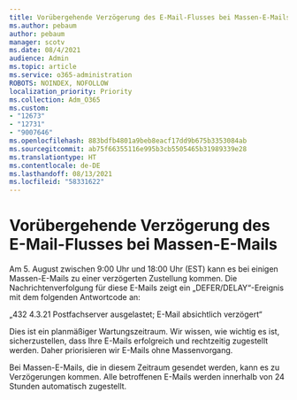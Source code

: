 ```yaml
---
title: Vorübergehende Verzögerung des E-Mail-Flusses bei Massen-E-Mails
ms.author: pebaum
author: pebaum
manager: scotv
ms.date: 08/4/2021
audience: Admin
ms.topic: article
ms.service: o365-administration
ROBOTS: NOINDEX, NOFOLLOW
localization_priority: Priority
ms.collection: Adm_O365
ms.custom:
- "12673"
- "12731"
- "9007646"
ms.openlocfilehash: 883bdfb4801a9beb8eacf17dd9b675b3353084ab
ms.sourcegitcommit: ab75f66355116e995b3cb5505465b31989339e28
ms.translationtype: HT
ms.contentlocale: de-DE
ms.lasthandoff: 08/13/2021
ms.locfileid: "58331622"
---
```

# <a name="temporary-mail-flow-delay-for-bulk-emails"></a>Vorübergehende Verzögerung des E-Mail-Flusses bei Massen-E-Mails

Am 5. August zwischen 9:00 Uhr und 18:00 Uhr (EST) kann es bei einigen Massen-E-Mails zu einer verzögerten Zustellung kommen. Die Nachrichtenverfolgung für diese E-Mails zeigt ein „DEFER/DELAY“-Ereignis mit dem folgenden Antwortcode an:

„432 4.3.21 Postfachserver ausgelastet; E-Mail absichtlich verzögert“

Dies ist ein planmäßiger Wartungszeitraum. Wir wissen, wie wichtig es ist, sicherzustellen, dass Ihre E-Mails erfolgreich und rechtzeitig zugestellt werden. Daher priorisieren wir E-Mails ohne Massenvorgang. 

Bei Massen-E-Mails, die in diesem Zeitraum gesendet werden, kann es zu Verzögerungen kommen. Alle betroffenen E-Mails werden innerhalb von 24 Stunden automatisch zugestellt.
